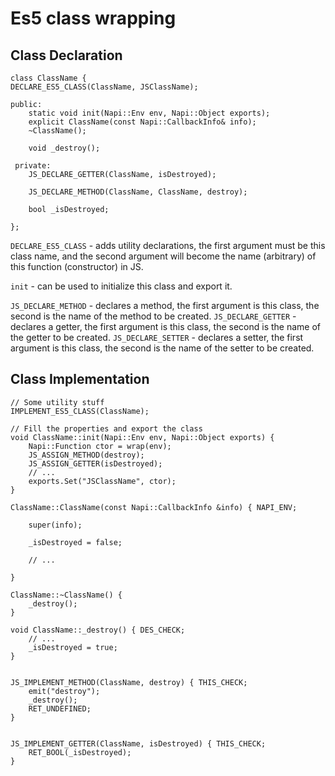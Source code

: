 # Es5 class wrapping

## Class Declaration

```
class ClassName {
DECLARE_ES5_CLASS(ClassName, JSClassName);
	
public:
	static void init(Napi::Env env, Napi::Object exports);
	explicit ClassName(const Napi::CallbackInfo& info);
	~ClassName();
	
	void _destroy();
	
 private:
	JS_DECLARE_GETTER(ClassName, isDestroyed);
	
	JS_DECLARE_METHOD(ClassName, ClassName, destroy);
	
	bool _isDestroyed;
	
};
```

`DECLARE_ES5_CLASS` - adds utility declarations, the first argument
must be this class name, and the second argument will become the
name (arbitrary) of this function (constructor) in JS.

`init` - can be used to initialize this class and export it.

`JS_DECLARE_METHOD` - declares a method, the first argument is this class,
the second is the name of the method to be created.
`JS_DECLARE_GETTER` - declares a getter, the first argument is this class,
the second is the name of the getter to be created.
`JS_DECLARE_SETTER` - declares a setter, the first argument is this class,
the second is the name of the setter to be created.


## Class Implementation

```
// Some utility stuff
IMPLEMENT_ES5_CLASS(ClassName);

// Fill the properties and export the class
void ClassName::init(Napi::Env env, Napi::Object exports) {
	Napi::Function ctor = wrap(env);
	JS_ASSIGN_METHOD(destroy);
	JS_ASSIGN_GETTER(isDestroyed);
	// ...
	exports.Set("JSClassName", ctor);
}

ClassName::ClassName(const Napi::CallbackInfo &info) { NAPI_ENV;
	
	super(info);
	
	_isDestroyed = false;
	
	// ...
	
}

ClassName::~ClassName() {
	_destroy();
}

void ClassName::_destroy() { DES_CHECK;
	// ...
	_isDestroyed = true;
}


JS_IMPLEMENT_METHOD(ClassName, destroy) { THIS_CHECK;
	emit("destroy");
	_destroy();
	RET_UNDEFINED;
}


JS_IMPLEMENT_GETTER(ClassName, isDestroyed) { THIS_CHECK;
	RET_BOOL(_isDestroyed);
}


```
